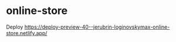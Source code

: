 # online-store  
Deploy https://deploy-preview-40--jerubrin-loginovskymax-online-store.netlify.app/
